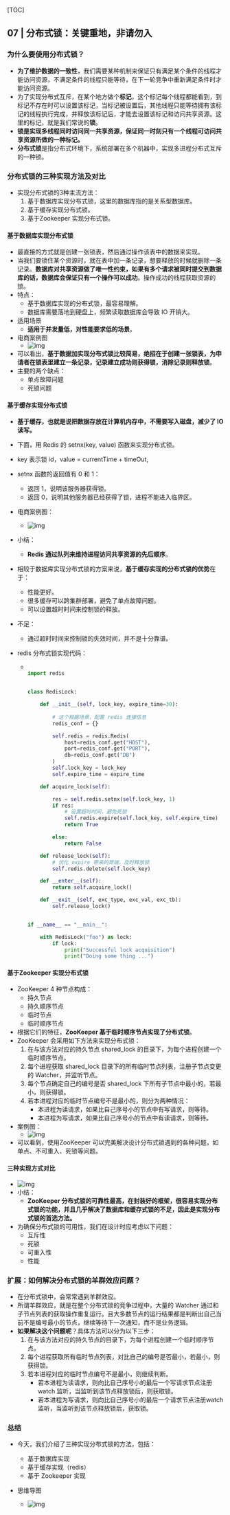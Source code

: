 [TOC]

## 07 | 分布式锁：关键重地，非请勿入

### 为什么要使用分布式锁？

-   **为了维护数据的一致性**，我们需要某种机制来保证只有满足某个条件的线程才能访问资源，不满足条件的线程只能等待，在下一轮竞争中重新满足条件时才能访问资源。
-   为了实现分布式互斥，在某个地方做个**标记**，这个标记每个线程都能看到，到标记不存在时可以设置该标记，当标记被设置后，其他线程只能等待拥有该标记的线程执行完成，并释放该标记后，才能去设置该标记和访问共享资源。这里的标记，就是我们常说的**锁**。
-   **锁是实现多线程同时访问同一共享资源，保证同一时刻只有一个线程可访问共享资源所做的一种标记。**
-   **分布式锁**是指分布式环境下，系统部署在多个机器中，实现多进程分布式互斥的一种锁。

### 分布式锁的三种实现方法及对比

-   实现分布式锁的3种主流方法：
    1.  基于数据库实现分布式锁，这里的数据库指的是关系型数据库。
    2.  基于缓存实现分布式锁。
    3.  基于Zookeeper 实现分布式锁。

#### 基于数据库实现分布式锁

-   最直接的方式就是创建一张锁表，然后通过操作该表中的数据来实现。
-   当我们要锁住某个资源时，就在表中加一条记录，想要释放的时候就删除一条记录。**数据库对共享资源做了唯一性约束，如果有多个请求被同时提交到数据库的话，数据库会保证只有一个操作可以成功**。操作成功的线程获取资源的锁。
-   特点：
    -   基于数据库实现的分布式锁，最容易理解。
    -   数据库需要落地到硬盘上，频繁读取数据库会导致 IO 开销大。
-   适用场景
    -   **适用于并发量低，对性能要求低的场景**。
-   电商案例图
    -   ![img](imgs/f58d1ef2d7896a9da85dbbe98f8de9aa.png)
-   可以看出，**基于数据加实现分布式锁比较简易，绝招在于创建一张锁表，为申请者在锁表里建立一条记录，记录建立成功则获得锁，消除记录则释放锁**。
-   主要的两个缺点：
    -   单点故障问题
    -   死锁问题

#### 基于缓存实现分布式锁

-   **基于缓存，也就是说把数据存放在计算机内存中，不需要写入磁盘，减少了 IO 读写。**

-   下面，用 Redis 的 setnx(key, value) 函数来实现分布式锁。

-   key 表示锁 id，value = currentTime + timeOut,

-   setnx 函数的返回值有 0 和 1：
    -   返回 1，说明该服务器获得锁。
    -   返回 0，说明其他服务器已经获得了锁，进程不能进入临界区。

-   电商案例图：
    
    -   ![img](imgs/a5565f3f58ce13d7ce2f9679af6e730c.png)
    
-   小结：
    
    -   **Redis 通过队列来维持进程访问共享资源的先后顺序**。
    
-   相较于数据库实现分布式锁的方案来说，**基于缓存实现的分布式锁的优势**在于：
    -   性能更好。
    -   很多缓存可以跨集群部署，避免了单点故障问题。
    -   可以设置超时时间来控制锁的释放。
    
-   不足：
    
    -   通过超时时间来控制锁的失效时间，并不是十分靠谱。
    
-   redis 分布式锁实现代码：

    -   ```python
        
        import redis
        
        
        class RedisLock:
        
            def __init__(self, lock_key, expire_time=30):
        		
                # 这个根据场景，配置 redis 连接信息
                redis_conf = {}
        
                self.redis = redis.Redis(
                    host=redis_conf.get("HOST"),
                    port=redis_conf.get("PORT"),
                    db=redis_conf.get("DB")
                )
                self.lock_key = lock_key
                self.expire_time = expire_time
        
            def acquire_lock(self):
        
                res = self.redis.setnx(self.lock_key, 1)
                if res:
                    # 设置超时时间，避免死锁
                    self.redis.expire(self.lock_key, self.expire_time)
                    return True
        
                else:
                    return False
        
            def release_lock(self):
                # 优化 expire 带来的弊端，及时释放锁
                self.redis.delete(self.lock_key)
        
            def __enter__(self):
                return self.acquire_lock()
        
            def __exit__(self, exc_type, exc_val, exc_tb):
                self.release_lock()
        
        
        if __name__ == "__main__":
        
            with RedisLock("foo") as lock:
                if lock:
                    print("Successful lock acquisition")
                    print("Doing some thing ...")
        
        ```

#### 基于Zookeeper 实现分布式锁

-   ZooKeeper 4 种节点构成：
    -   持久节点
    -   持久顺序节点
    -   临时节点
    -   临时顺序节点
-   根据它们的特征，**ZooKeeper 基于临时顺序节点实现了分布式锁**。
-   ZooKeeper 会采用如下方法来实现分布式锁：
    1.  在与该方法对应的持久节点 shared_lock 的目录下，为每个进程创建一个临时顺序节点。
    2.  每个进程获取 shared_lock 目录下的所有临时节点列表，注册子节点变更的 Watcher，并监听节点。
    3.  每个节点确定自己的编号是否 shared_lock 下所有子节点中最小的，若最小，则获得锁。
    4.  若本进程对应的临时节点编号不是最小的，则分为两种情况：
        -   本进程为读请求，如果比自己序号小的节点中有写请求，则等待。
        -   本进程为写请求，如果比自己序号小的节点中有读请求，则等待。
-   案例图：
    -   ![img](imgs/b1404782160c8f79a19a9d289d73234f.png)
-   可以看到，使用ZooKeeper 可以完美解决设计分布式锁遇到的各种问题，如单点、不可重入、死锁等问题。

#### 三种实现方式对比

-   ![img](imgs/daea1d41a6b72c288d292adf45ad4bb9.jpg)
-   小结：
    -   **ZooKeeper 分布式锁的可靠性最高，在封装好的框架，很容易实现分布式锁的功能，并且几乎解决了数据库和缓存式锁的不足，因此是实现分布式锁的首选方法。**
-   为确保分布式锁的可用性，我们在设计时应考虑以下问题：
    -   互斥性
    -   死锁
    -   可重入性
    -   性能

### 扩展：如何解决分布式锁的羊群效应问题？

-   在分布式锁中，会常常遇到羊群效应。
-   所谓羊群效应，就是在整个分布式锁的竞争过程中，大量的 Watcher 通过和子节点列表的获取操作重复运行。且大多数节点的运行结果都是判断出自己当前不是编号最小的节点，继续等待下一次通知，而不是业务逻辑。
-   **如果解决这个问题呢**？具体方法可以分为以下三步：
    1.  在与该方法对应的持久节点的目录下，为每个进程创建一个临时顺序节点。
    2.  每个进程获取所有临时节点列表，对比自己的编号是否最小，若最小，则获得锁。
    3.  若本进程对应的临时节点编号不是最小，则继续判断。
        -   若本进程为读请求，则向比自己序号小的最后一个写请求节点注册watch 监听，当监听到该节点释放锁后，则获取锁。
        -   若本进程为写请求，则向比自己序号小的最后一个请求节点注册watch 监听，当监听到该节点释放锁后，获取锁。

### 总结

-   今天，我们介绍了三种实现分布式锁的方法，包括：
    -   基于数据库实现
    -   基于缓存实现（redis）
    -   基于 Zookeeper 实现

-   思维导图
    -   ![img](imgs/6a499efd54c55448dfd73cc24a74a502.png)